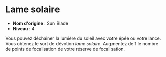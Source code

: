 # Lame solaire

 * **Nom d'origine** : Sun Blade
 * **Niveau** : 4


<p><span id="ctl00_MainContent_DetailedOutput">Vous pouvez déchainer la lumière du soleil avec votre épée ou votre lance. Vous obtenez le sort de dévotion <em>lame solaire</em>. Augmentez de 1 le nombre de points de focalisation de votre réserve de focalisation.</span></p>